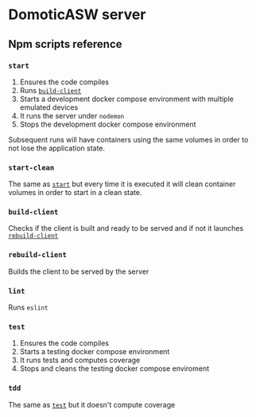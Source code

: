 # DomoticASW server

## Npm scripts reference

### `start`

1. Ensures the code compiles
1. Runs [`build-client`](#build-client)
1. Starts a development docker compose environment with multiple emulated devices
1. It runs the server under `nodemon`
1. Stops the development docker compose environment

Subsequent runs will have containers using the same volumes in order to not lose the application state.

### `start-clean`

The same as [`start`](#start) but every time it is executed it will clean container volumes in order to start in a clean state.

### `build-client`

Checks if the client is built and ready to be served and if not it launches [`rebuild-client`](#rebuild-client)

### `rebuild-client`

Builds the client to be served by the server

### `lint`

Runs `eslint`

### `test`

1. Ensures the code compiles
1. Starts a testing docker compose environment
1. It runs tests and computes coverage
1. Stops and cleans the testing docker compose enviroment

### `tdd`

The same as [`test`](#test) but it doesn't compute coverage
